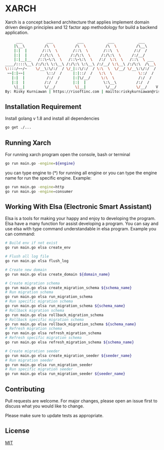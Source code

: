 # XARCH

Xarch is a concept backend architecture that applies implement domain driven design principles and 12 factor app methodology for build a backend application.
```bash
     ___           ___           ___           ___           ___     
    |\__\         /\  \         /\  \         /\  \         /\__\    
    |:|  |       /::\  \       /::\  \       /::\  \       /:/  /    
    |:|  |      /:/\:\  \     /:/\:\  \     /:/\:\  \     /:/__/     
    |:|__|__   /::\~\:\  \   /::\~\:\  \   /:/  \:\  \   /::\  \ ___ 
____/::::\__\ /:/\:\ \:\__\ /:/\:\ \:\__\ /:/__/ \:\__\ /:/\:\  /\__\
\::::/~~/~    \/__\:\/:/  / \/_|::\/:/  / \:\  \  \/__/ \/__\:\/:/  /
 ~~|:|~~|          \::/  /     |:|::/  /   \:\  \            \::/  / 
   |:|  |          /:/  /      |:|\/__/     \:\  \           /:/  /  
   |:|  |         /:/  /       |:|  |        \:\__\         /:/  /   
    \|__|         \/__/         \|__|         \/__/         \/__/    V 1.0
By: Risky Kurniawan | https://risoftinc.com | mailto:riskykurniawan@risoftinc.com
```

## Installation Requirement

Install golang v 1.8 and install all dependencies
```bash
go get ./...
```

## Running Xarch

For running xarch program open the console, bash or terminal
```bash
go run main.go -engine=${engine}
```
you can type engine to (*) for running all engine or you can type the engine name for run the specific engine. Example:
```bash
go run main.go -engine=http
go run main.go -engine=consumer
```

## Working With Elsa (Electronic Smart Assistant)
Elsa is a tools for making your happy and enjoy to developing the program. Elsa have a many function for assist developing a program. You can say and use elsa with type command understandable in elsa program. Example you can command:
```bash
# Build env if not exist
go run main.go elsa create_env

# Flush all log file
go run main.go elsa flush_log

# Create new domain
go run main.go elsa create_domain ${domain_name}

# Create migration schema
go run main.go elsa create_migration_schema ${schema_name}
# Run migration schema
go run main.go elsa run_migration_schema
# Run specific migration schema
go run main.go elsa run_migration_schema ${schema_name}
# Rollback migration schema
go run main.go elsa rollback_migration_schema
# Rollback specific migration schema
go run main.go elsa rollback_migration_schema ${schema_name}
# Refresh migration schema
go run main.go elsa refresh_migration_schema
# Refresh specific migration schema
go run main.go elsa refresh_migration_schema ${schema_name}

# Create migration seeder
go run main.go elsa create_migration_seeder ${seeder_name}
# Run migration seeder
go run main.go elsa run_migration_seeder
# Run specific migration seeder
go run main.go elsa run_migration_seeder ${seeder_name}
```

## Contributing
Pull requests are welcome. For major changes, please open an issue first to discuss what you would like to change.

Please make sure to update tests as appropriate.

## License
[MIT](https://github.com/riskykurniawan15/xarch/blob/main/LICENCE.md/)
